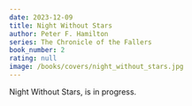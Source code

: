 ```yaml
---
date: 2023-12-09
title: Night Without Stars
author: Peter F. Hamilton
series: The Chronicle of the Fallers
book_number: 2
rating: null
image: /books/covers/night_without_stars.jpg
---
```


<span class="book-title">Night Without Stars</span>, is in progress.
